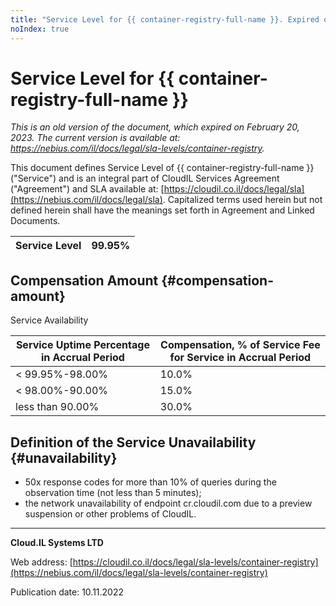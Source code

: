 ```yaml
---
title: "Service Level for {{ container-registry-full-name }}. Expired on February 20, 2023"
noIndex: true
---
```


# Service Level for {{ container-registry-full-name }}

*This is an old version of the document, which expired on February 20, 2023. The current version is available at: <https://nebius.com/il/docs/legal/sla-levels/container-registry>.*

This document defines Service Level of {{ container-registry-full-name }} ("Service") and is an integral part of CloudIL Services Agreement ("Agreement") and SLA available at: [https://cloudil.co.il/docs/legal/sla](https://nebius.com/il/docs/legal/sla). Capitalized terms used herein but not defined herein shall have the meanings set forth in Agreement and Linked Documents.

| Service Level | 99.95% |
| --- | --- |

## Compensation Amount {#compensation-amount}

Service Availability

| Service Uptime Percentage in Accrual Period | Compensation, % of Service Fee for Service in Accrual Period |
| --- | --- |
| < 99.95%-98.00% | 10.0% |
| < 98.00%-90.00% | 15.0% |
| less than 90.00% | 30.0% |

## Definition of the Service Unavailability {#unavailability}

* 50x response codes for more than 10% of queries during the observation time (not less than 5 minutes);
* the network unavailability of endpoint cr.cloudil.com due to a preview suspension or other problems of CloudIL.

________________________________________

**Cloud.IL Systems LTD**

Web address: [https://cloudil.co.il/docs/legal/sla-levels/container-registry](https://nebius.com/il/docs/legal/sla-levels/container-registry)

Publication date: 10.11.2022
